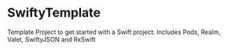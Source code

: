 # SwiftyTemplate
Template Project to get started with a Swift project. Includes Pods, Realm, Valet, SwiftyJSON and RxSwift 


